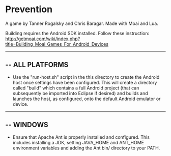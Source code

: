 Prevention
===
A game by Tanner Rogalsky and Chris Baragar. Made with Moai and Lua.

Building requires the Android SDK installed.
Follow these instruction: http://getmoai.com/wiki/index.php?title=Building_Moai_Games_For_Android_Devices

-------------------------------------------------------------------------------
-- ALL PLATFORMS
-------------------------------------------------------------------------------

  - Use the "run-host.sh" script in the this directory to create the Android
    host once settings have been configured. This will create a directory
    called "build" which contains a full Android project (that can subsequently
    be imported into Eclipse if desired) and builds and launches the host, as
    configured, onto the default Android emulator or device.

-------------------------------------------------------------------------------
-- WINDOWS
-------------------------------------------------------------------------------

  - Ensure that Apache Ant is properly installed and configured. This includes
    installing a JDK, setting JAVA_HOME and ANT_HOME environment variables and
    adding the Ant bin/ directory to your PATH.
